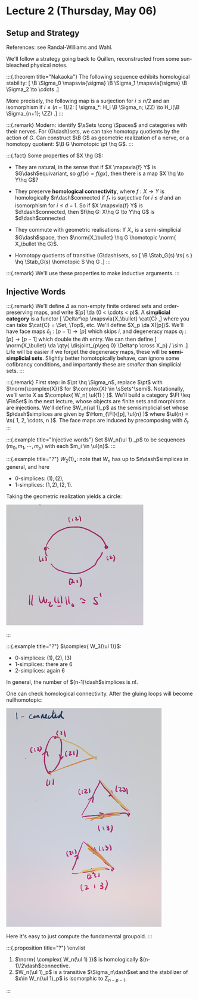 # Lecture 2 (Thursday, May 06)

## Setup and Strategy

References: see Randal-Williams and Wahl.

We'll follow a strategy going back to Quillen, reconstructed from some sun-bleached physical notes.


:::{.theorem title="Nakaoka"}
The following sequence exhibits homological stability:
\[
\B \Sigma_0 \mapsvia{\sigma} \B \Sigma_1 \mapsvia{\sigma} \B \Sigma_2 \to \cdots
.\]

More precisely, the following map is a surjection for $i\leq n/2$ and an isomorphism if $i\leq (n-1)/2$:
\[
\sigma_*: H_i \B \Sigma_n; \ZZ) \to H_i(\B \Sigma_{n+1}; \ZZ)
.\]
:::


:::{.remark}
Modern: identify $\sSets \cong \Spaces$ and categories with their nerves.
For \(G\dash\)sets, we can take homotopy quotients by the action of $G$.
Can construct $\B G$ as geometric realization of a nerve, or a homotopy quotient: $\B G \homotopic \pt \hq G$.
:::


:::{.fact}
Some properties of $X \hg G$:

- They are natural, in the sense that if $X \mapsvia{f} Y$ is $G\dash$equivariant, so $gf(x) = f(gx)$, then there is a map $X \hq \to Y\hq G$?

- They preserve **homological connectivity**, where $f:X\to Y$ is homologically $n\dash$connected if $f_*$ is surjective for $i\leq d$ and an isomorphism for $i\leq d-1$.
  So if $X \mapsvia{f} Y$ is $d\dash$connected, then $f\hq G: X\hq G \to Y\hq G$ is $d\dash$connected

- They commute with geometric realisations:
  If $X_\bullet$ is a semi-simplicial $G\dash$space, then $\norm{X_\bullet} \hq G \homotopic \norm{ X_\bullet \hq G}$.

- Homotopy quotients of transitive \(G\dash\)sets, so 
\[
\B \Stab_G(s) \ts{ s } \hq \Stab_G(s) \homotopic S \hq G
.\]
:::


:::{.remark}
We'll use these properties to make inductive arguments.
:::

## Injective Words


:::{.remark}
We'll define $\Delta$ as non-empty finite ordered sets and order-preserving maps, and write $[p] \da (0 < \cdots < p)$.
A **simplicial category** is a functor
\[
\Delta^\op \mapsvia{X_\bullet} \cat{C} 
,\]
where you can take $\cat{C} = \Set, \Top$, etc.
We'll define $X_p \da X([p])$.
We'll have face maps $\delta_i: [p-1] \to [p]$ which skips $i$, and degeneracy maps $\sigma_i: [p] \to [p-1]$ which double the $i$th entry.
We can then define
\[
\norm{X_\bullet} \da \qty{ \disjoint_{p\geq 0} \Delta^p \cross X_p} / \sim
.\]
Life will be easier if we forget the degeneracy maps, these will be **semi-simplicial sets**.
Slightly better homotopically behave, can ignore some cofibrancy conditions, and importantly these are *smaller* than simplicial sets.
:::


:::{.remark}
First step: in $\pt \hq \Sigma_n$, replace $\pt$ with $\norm{\complex{X}}$ for $\complex{X} \in \sSets^\semi$.
Notationally, we'll write $X$ as $\complex{ W_n( \ul{1} ) }$.
We'll build a category $\FI \leq \FinSet$ in the next lecture, whose objects are finite sets and morphisms are injections.
We'll define $W_n(\ul 1)_p$ as the semisimplicial set whose $p\dash$simplices are given by $\Hom_{\FI}([p], \ul{n} )$ where $\ul{n} = \ts{ 1, 2, \cdots, n }$.
The face maps are induced by precomposing with $\delta_i$.
:::


:::{.example title="Injective words"}
Set $W_n(\ul 1) _p$ to be sequences $(m_0, m_1, \cdots, m_p)$ with each $m_i \in \ul{n}$.
:::


:::{.example title="?"}
$W_2(1)_\bullet$: note that $W_n$ has up to $n\dash$simplices in general, and here

- 0-simplices: $(1), (2)$,
- 1-simplices: $(1,2), (2, 1)$.

Taking the geometric realization yields a circle:

![image_2021-05-06-11-58-17](figures/image_2021-05-06-11-58-17.png)


:::


:::{.example title="?"}
$\complex{ W_3(\ul 1)}$:

- 0-simplices: $(1), (2), (3)$
- 1-simplices: there are 6 
- 2-simplices: again 6

In general, the number of $(n-1)\dash$simplices is $n!$.

One can check homological connectivity.
After the gluing loops will become nullhomotopic:

![image_2021-05-06-12-02-07](figures/image_2021-05-06-12-02-07.png)

Here it's easy to just compute the fundamental groupoid.
:::


:::{.proposition title="?"}
\envlist

1. $\norm{ \complex{ W_n(\ul 1) }}$ is homologically $(n-1)/2\dash$connective.
2. $W_n(\ul 1)_p$ is a transitive $\Sigma_n\dash$set and the stabilizer of $x\in W_n(\ul 1)_p$ is isomorphic to $\Sigma_{n-p-1}$.


:::








